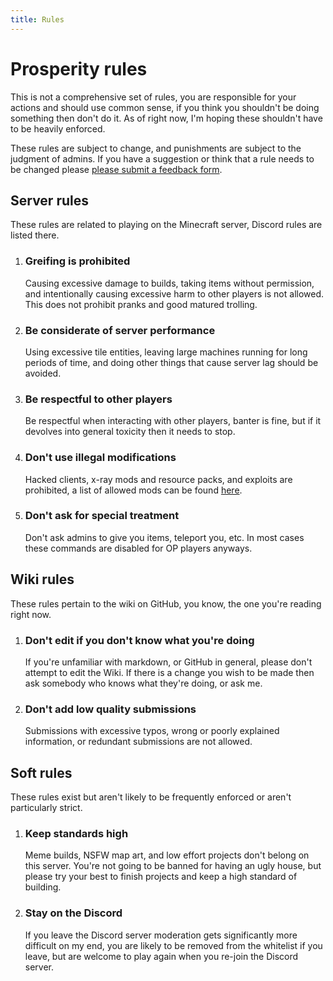 ```yaml
---
title: Rules
---
```


# Prosperity rules

This is not a comprehensive set of rules, you are responsible for your actions and should use common sense, if you think you shouldn't be doing something then don't do it. As of right now, I'm hoping these shouldn't have to be heavily enforced.

These rules are subject to change, and punishments are subject to the judgment of admins. If you have a suggestion or think that a rule needs to be changed please [please submit a feedback form](https://forms.gle/D5ebS5zFmLNCyuSTA).

## Server rules

These rules are related to playing on the Minecraft server, Discord rules are listed there.

1.  ### Greifing is prohibited

    Causing excessive damage to builds, taking items without permission, and intentionally causing excessive harm to other players is not allowed. This does not prohibit pranks and good matured trolling.

2.  ### Be considerate of server performance

    Using excessive tile entities, leaving large machines running for long periods of time, and doing other things that cause server lag should be avoided.

3.  ### Be respectful to other players

    Be respectful when interacting with other players, banter is fine, but if it devolves into general toxicity then it needs to stop.

4.  ### Don't use illegal modifications

    Hacked clients, x-ray mods and resource packs, and exploits are prohibited, a list of allowed mods can be found [here](https://github.com/CarbonGhost/Prosperity/wiki/Allowed-mods).

5.  ### Don't ask for special treatment

    Don't ask admins to give you items, teleport you, etc. In most cases these commands are disabled for OP players anyways.

## Wiki rules

These rules pertain to the wiki on GitHub, you know, the one you're reading right now.

1.  ### Don't edit if you don't know what you're doing

    If you're unfamiliar with markdown, or GitHub in general, please don't attempt to edit the Wiki. If there is a change you wish to be made then ask somebody who knows what they're doing, or ask me.

2.  ### Don't add low quality submissions

    Submissions with excessive typos, wrong or poorly explained information, or redundant submissions are not allowed.

## Soft rules

These rules exist but aren't likely to be frequently enforced or aren't particularly strict.

1.  ### Keep standards high

    Meme builds, NSFW map art, and low effort projects don't belong on this server. You're not going to be banned for having an ugly house, but please try your best to finish projects and keep a high standard of building.

2.  ### Stay on the Discord

    If you leave the Discord server moderation gets significantly more difficult on my end, you are likely to be removed from the whitelist if you leave, but are welcome to play again when you re-join the Discord server.
